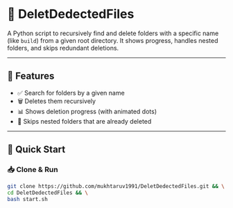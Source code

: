 # 🧹 DeletDedectedFiles

A Python script to recursively find and delete folders with a specific name (like `build`) from a given root directory. It shows progress, handles nested folders, and skips redundant deletions.

---

## 🔧 Features

- ✅ Search for folders by a given name
- 🗑️ Deletes them recursively
- 📊 Shows deletion progress (with animated dots)
- 🚫 Skips nested folders that are already deleted

---

## 🚀 Quick Start

### 📥 Clone & Run

```bash
git clone https://github.com/mukhtaruv1991/DeletDedectedFiles.git && \
cd DeletDedectedFiles && \
bash start.sh
